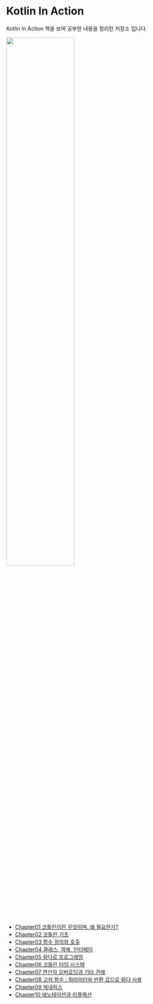 # Kotlin In Action

Kotlin In Action 책을 보며 공부한 내용을 정리한 저장소 입니다.

<img src="http://image.yes24.com/momo/TopCate1664/MidCate003/166322296.jpg" width="60%">

- [Chapter01 코틀린이란 무엇이며, 왜 필요한가?](/src/readme/readme01.md)
- [Chapter02 코틀린 기초](/src/readme/readme02.md)
- [Chapter03 함수 정의와 호출](/src/readme/readme03.md)
- [Chapter04 클래스, 객체, 인터페이](/src/readme/readme04.md)
- [Chapter05 람다로 프로그래밍](/src/readme/readme05.md)
- [Chapter06 코틀린 타입 시스템](/src/readme/readme06.md)
- [Chapter07 연산자 오버로딩과 기타 관례](/src/readme/readme07.md)
- [Chapter08 고차 함수 : 파라미터와 반환 값으로 람다 사용](/src/readme/readme08.md)
- [Chapter09 제네릭스](/src/readme/readme09.md)
- [Chapter10 애노테이션과 리플렉션](/src/readme/readme10.md)